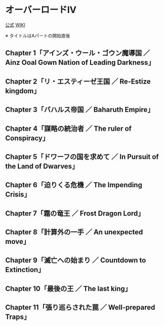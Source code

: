 # オーバーロードⅣ

[公式](https://overlord-anime.com/) 
[WIKI](https://ja.wikipedia.org/wiki/%E3%82%AA%E3%83%BC%E3%83%90%E3%83%BC%E3%83%AD%E3%83%BC%E3%83%89_(%E5%B0%8F%E8%AA%AC)) 

※ タイトルはAパートの開始直後

## Chapter 1「アインズ・ウール・ゴウン魔導国 ／ Ainz Ooal Gown Nation of Leading Darkness」

## Chapter 2「リ・エスティーゼ王国 ／ Re-Estize kingdom」

## Chapter 3「バハルス帝国 ／ Baharuth Empire」

## Chapter 4「謀略の統治者 ／ The ruler of Conspiracy」

## Chapter 5「ドワーフの国を求めて ／ In Pursuit of the Land of Dwarves」

## Chapter 6「迫りくる危機 ／ The Impending Crisis」

## Chapter 7「霜の竜王 ／ Frost Dragon Lord」

## Chapter 8「計算外の一手 ／ An unexpected move」

## Chapter 9「滅亡への始まり ／ Countdown to Extinction」

## Chapter 10「最後の王 ／ The last king」

## Chapter 11「張り巡らされた罠 ／ Well-prepared Traps」
